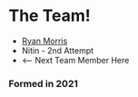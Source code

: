 # The Team!

* [Ryan Morris](./ryan-morris.md)
* Nitin - 2nd Attempt
* <-- Next Team Member Here

### Formed in 2021
